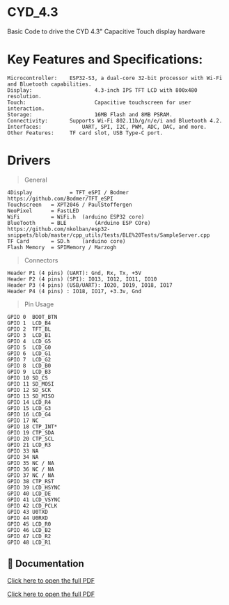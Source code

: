 # CYD_4.3
Basic Code to drive the CYD 4.3" Capacitive Touch display hardware

# Key Features and Specifications:

	Microcontroller: 	ESP32-S3, a dual-core 32-bit processor with Wi-Fi and Bluetooth capabilities.
	Display: 					4.3-inch IPS TFT LCD with 800x480 resolution.
	Touch: 						Capacitive touchscreen for user interaction.
	Storage: 					16MB Flash and 8MB PSRAM.
	Connectivity: 		Supports Wi-Fi 802.11b/g/n/e/i and Bluetooth 4.2.
	Interfaces: 			UART, SPI, I2C, PWM, ADC, DAC, and more.
	Other Features: 	TF card slot, USB Type-C port. 

# Drivers

> General

	4Display			= TFT_eSPI / Bodmer https://github.com/Bodmer/TFT_eSPI
 	Touchscreen   = XPT2046 / PaulStoffergen
	NeoPixel      = FastLED
	WiFi          = WiFi.h  (arduino ESP32 core)
	BlueTooth     = BLE 		(Arduino ESP COre) https://github.com/nkolban/esp32-snippets/blob/master/cpp_utils/tests/BLE%20Tests/SampleServer.cpp
 	TF Card       = SD.h    (arduino core)
	Flash Memory  = SPIMemory / Marzogh

> Connectors
	
	Header P1 (4 pins) (UART): Gnd, Rx, Tx, +5V
	Header P2 (4 pins) (SPI): IO13, IO12, IO11, IO10
	Header P3 (4 pins) (USB/UART): IO20, IO19, IO18, IO17
	Header P4 (4 pins) : IO18, IO17, +3.3v, Gnd

> Pin	Usage

	GPIO 0	BOOT_BTN
	GPIO 1	LCD_B4
	GPIO 2	TFT_BL
	GPIO 3	LCD_B1
	GPIO 4	LCD_G5
	GPIO 5	LCD_G0
	GPIO 6	LCD_G1
	GPIO 7	LCD_G2
	GPIO 8	LCD_B0
	GPIO 9	LCD_B3
	GPIO 10	SD_CS
	GPIO 11	SD_MOSI
	GPIO 12	SD_SCK
	GPIO 13	SD_MISO
	GPIO 14	LCD_R4
	GPIO 15	LCD_G3
	GPIO 16	LCD_G4
	GPIO 17	NC
	GPIO 18	CTP_INT*
	GPIO 19	CTP_SDA
	GPIO 20	CTP_SCL
	GPIO 21	LCD_R3
	GPIO 33	NA
	GPIO 34	NA
	GPIO 35	NC / NA
	GPIO 36	NC / NA
	GPIO 37	NC / NA
	GPIO 38	CTP_RST
	GPIO 39	LCD_HSYNC
	GPIO 40	LCD_DE
	GPIO 41	LCD_VSYNC
	GPIO 42	LCD_PCLK
	GPIO 43	U0TXD
	GPIO 44	U0RXD
	GPIO 45	LCD_R0
	GPIO 46	LCD_B2
	GPIO 47	LCD_R2
	GPIO 48	LCD_R1

## 📘 Documentation  

[Click here to open the full PDF](./ESP32-4827S043%20Specifications.pdf)

[Click here to open the full PDF](./Board%20Layout.pdf)

